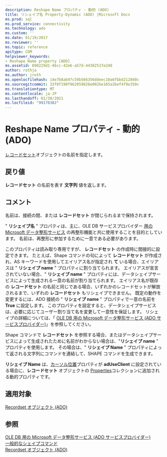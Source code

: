 ```yaml
---
description: Reshape Name プロパティ - 動的 (ADO)
title: リシェイプ名 Property-Dynamic (ADO) |Microsoft Docs
ms.prod: sql
ms.prod_service: connectivity
ms.technology: ado
ms.custom: ''
ms.date: 01/19/2017
ms.reviewer: ''
ms.topic: reference
apitype: COM
helpviewer_keywords:
- Reshape Name property [ADO]
ms.assetid: 690229d1-46cc-42e6-a57d-4438251fe248
author: rothja
ms.author: jroth
ms.openlocfilehash: 14e7b8ab97c59b566356ddeec10a6fbbd212840c
ms.sourcegitcommit: 33f0f190f962059826e002be165a2bef4f9e350c
ms.translationtype: MT
ms.contentlocale: ja-JP
ms.lasthandoff: 01/30/2021
ms.locfileid: "99170382"
---
```

# <a name="reshape-name-property-dynamic-ado"></a>Reshape Name プロパティ - 動的 (ADO)
[レコードセット](./recordset-object-ado.md)オブジェクトの名前を指定します。  
  
## <a name="return-values"></a>戻り値  
 **レコードセット** の名前を表す **文字列** 値を返します。  
  
## <a name="remarks"></a>コメント  
 名前は、接続の間、または **レコードセット** が閉じられるまで保持されます。  
  
 " **リシェイプ名** " プロパティは、主に、OLE DB サービスプロバイダー [用の Microsoft データ整形サービス](../../guide/appendixes/microsoft-data-shaping-service-for-ole-db-ado-service-provider.md) の再整形機能と共に使用することを目的としています。 名前は、再整形に参加するために一意である必要があります。  
  
 このプロパティは読み取り専用ですが、 **レコードセット** の作成時に間接的に設定できます。 たとえば、Shape コマンドの句によって **レコードセット** が作成され、AS キーワードを使用してエイリアス名が指定され **て** いる場合、エイリアスは " **リシェイプ name** " プロパティに割り当てられます。 エイリアスが宣言されていない場合、" **リシェイプ name** " プロパティには、データシェイプサービスによって生成される一意の名前が割り当てられます。 エイリアス名が既存の **レコードセット** の名前と同じである場合、いずれかのレコードセットが解放されるまで、いずれの **レコードセット** もリシェイプできません。 既定の動作を変更するには、ADO 接続の " **リシェイプ name** " プロパティで一意の名前を **True** に設定します。 このプロパティを設定すると、データシェイプサービスは、必要に応じてユーザー割り当て名を変更して一意性を保証します。 リシェイプの詳細については、「 [OLE DB 用の Microsoft データ整形サービス (ADO サービスプロバイダー)](../../guide/appendixes/microsoft-data-shaping-service-for-ole-db-ado-service-provider.md)」を参照してください。  
  
 Shape コマンドで **レコードセット** を参照する場合、またはデータシェイプサービスによって生成されたために名前がわからない場合は、"**リシェイプ name** " プロパティを使用します。 その場合は、" **リシェイプ Name** " プロパティによって返される文字列にコマンドを連結して、SHAPE コマンドを生成できます。  
  
 **リシェイプ Name** は、[カーソル位置](./cursorlocation-property-ado.md)プロパティが **adUseClient** に設定されている場合に、**レコードセット** オブジェクトの [Properties](./properties-collection-ado.md)コレクションに追加される動的プロパティです。  
  
## <a name="applies-to"></a>適用対象  
 [Recordset オブジェクト (ADO)](./recordset-object-ado.md)  
  
## <a name="see-also"></a>参照  
 [OLE DB 用の Microsoft データ整形サービス (ADO サービスプロバイダー)](../../guide/appendixes/microsoft-data-shaping-service-for-ole-db-ado-service-provider.md)   
 [一般的なシェイプコマンド](../../guide/data/shape-commands-in-general.md)   
 [Recordset オブジェクト (ADO)](./recordset-object-ado.md)